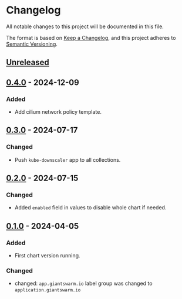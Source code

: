 # Changelog

All notable changes to this project will be documented in this file.

The format is based on [Keep a Changelog](https://keepachangelog.com/en/1.0.0/),
and this project adheres to [Semantic Versioning](https://semver.org/spec/v2.0.0.html).

## [Unreleased]

## [0.4.0] - 2024-12-09

### Added

- Add cilium network policy template.

## [0.3.0] - 2024-07-17

### Changed

- Push `kube-downscaler` app to all collections.

## [0.2.0] - 2024-07-15

### Changed

- Added `enabled` field in values to disable whole chart if needed.

## [0.1.0] - 2024-04-05

### Added

- First chart version running.

### Changed

- changed: `app.giantswarm.io` label group was changed to `application.giantswarm.io`

[Unreleased]: https://github.com/giantswarm/kube-downscaler-app/compare/v0.4.0...HEAD
[0.4.0]: https://github.com/giantswarm/kube-downscaler-app/compare/v0.3.0...v0.4.0
[0.3.0]: https://github.com/giantswarm/kube-downscaler-app/compare/v0.2.0...v0.3.0
[0.2.0]: https://github.com/giantswarm/kube-downscaler-app/compare/v0.1.0...v0.2.0
[0.1.0]: https://github.com/giantswarm/kube-downscaler-app/releases/tag/v0.1.0

